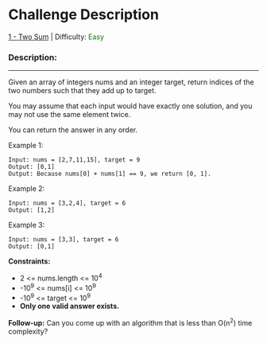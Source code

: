 # Challenge Description

[1 - Two Sum](https://leetcode.com/problems/two-sum/) | Difficulty: <span style="color:green">Easy</span>

### Description:
---
Given an array of integers nums and an integer target, return indices of the two numbers such that they add up to target.

You may assume that each input would have exactly one solution, and you may not use the same element twice.

You can return the answer in any order.

Example 1:

```
Input: nums = [2,7,11,15], target = 9
Output: [0,1]
Output: Because nums[0] + nums[1] == 9, we return [0, 1].
```
Example 2:

```
Input: nums = [3,2,4], target = 6
Output: [1,2]
```
Example 3:

```
Input: nums = [3,3], target = 6
Output: [0,1]
```

**Constraints:**

- 2 <= nums.length <= 10<sup>4</sup>
- -10<sup>9</sup> <= nums[i] <= 10<sup>9</sup>
- -10<sup>9</sup> <= target <= 10<sup>9</sup>
- **Only one valid answer exists.**

**Follow-up:** Can you come up with an algorithm that is less than O(n<sup>2</sup>) time complexity?
